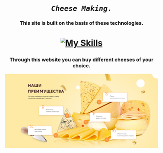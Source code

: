 ___<h1 align="center">`Cheese Making.`</h1>___


<h3 align="center">This site is built on the basis of these technologies.</h3>

<h1 align="center">

[![My Skills](https://skillicons.dev/icons?i=html,css,js,pug,sass)](https://skillicons.dev)
    
</h1>

<div>
    <h3 align="center">Through this website you can buy different cheeses of your choice.</h3>
    <img src="./assets/imgs/readmd-img.png">
</div>

